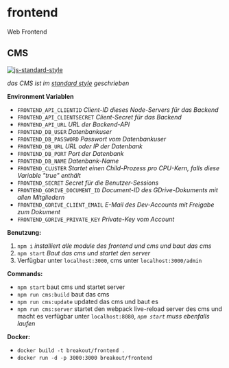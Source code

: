 # frontend
Web Frontend


## CMS
[![js-standard-style](https://cdn.rawgit.com/feross/standard/master/badge.svg)](https://github.com/feross/standard)

*das CMS ist im [standard style](https://github.com/feross/standard) geschrieben*

**Environment Variablen**
* `FRONTEND_API_CLIENTID` *Client-ID dieses Node-Servers für das Backend*
* `FRONTEND_API_CLIENTSECRET` *Client-Secret für das Backend*
* `FRONTEND_API_URL` *URL der Backend-API*
* `FRONTEND_DB_USER` *Datenbankuser*
* `FRONTEND_DB_PASSWORD` *Passwort vom Datenbankuser*
* `FRONTEND_DB_URL` *URL oder IP der Datenbank*
* `FRONTEND_DB_PORT` *Port der Datenbank*
* `FRONTEND_DB_NAME` *Datenbank-Name*
* `FRONTEND_CLUSTER` *Startet einen Child-Prozess pro CPU-Kern, falls diese Variable "true"
enthält*
* `FRONTEND_SECRET` *Secret für die Benutzer-Sessions*
* `FRONTEND_GDRIVE_DOCUMENT_ID` *Document-ID des GDrive-Dokuments mit allen Mitgliedern*
* `FRONTEND_GDRIVE_CLIENT_EMAIL` *E-Mail des Dev-Accounts mit Freigabe zum Dokument*
* `FRONTEND_GDRIVE_PRIVATE_KEY` *Private-Key vom Account*

**Benutzung:**

1. `npm i` *installiert alle module des frontend und cms und baut das cms*
1. `npm start` *Baut das cms und startet den server*
1. Verfügbar unter `localhost:3000`, cms unter `localhost:3000/admin`

**Commands:**
* `npm start` baut cms und startet server
* `npm run cms:build` baut das cms
* `npm run cms:update` updated das cms und baut es
* `npm run cms:server` startet den webpack live-reload server des cms und macht es verfügbar unter `localhost:8080`, *`npm start` muss ebenfalls laufen*


**Docker:**
* `docker build -t breakout/frontend .`
* `docker run -d -p 3000:3000 breakout/frontend`